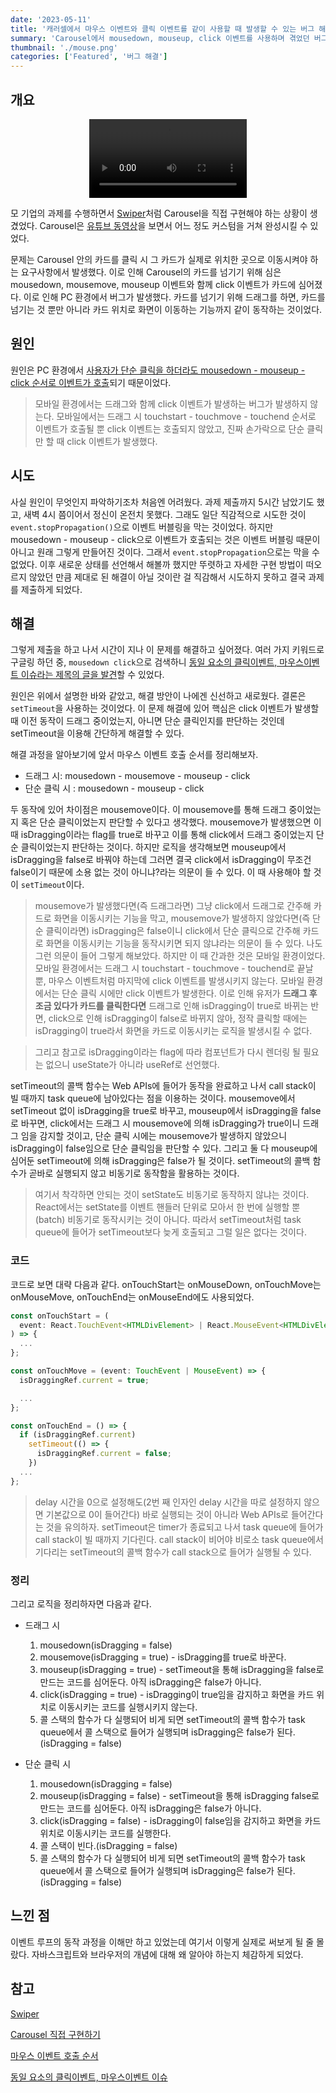 ```yaml
---
date: '2023-05-11'
title: '캐러셀에서 마우스 이벤트와 클릭 이벤트를 같이 사용할 때 발생할 수 있는 버그 해결하기'
summary: 'Carousel에서 mousedown, mouseup, click 이벤트를 사용하며 겪었던 버그와 해결 방법을 기록해보았습니다.'
thumbnail: './mouse.png'
categories: ['Featured', '버그 해결']
---
```


## 개요

<div style='display: flex; justify-content: center;'>
  <video src='./bug-that-occur-when-using-mouse-and-click-events-together-in-carousel.mp4' width='50%' controls>
  </video>
</div>

모 기업의 과제를 수행하면서 [Swiper](https://swiperjs.com/demos#default)처럼 Carousel을 직접 구현해야 하는 상황이 생겼었다. Carousel은 [유튜브 동영상](https://www.youtube.com/watch?v=V0dfhBc2lj8)을 보면서 어느 정도 커스텀을 거쳐 완성시킬 수 있었다.

문제는 Carousel 안의 카드를 클릭 시 그 카드가 실제로 위치한 곳으로 이동시켜야 하는 요구사항에서 발생했다. 이로 인해 Carousel의 카드를 넘기기 위해 심은 mousedown, mousemove, mouseup 이벤트와 함께 click 이벤트가 카드에 심어졌다. 이로 인해 PC 환경에서 버그가 발생했다. 카드를 넘기기 위해 드래그를 하면, 카드를 넘기는 것 뿐만 아니라 카드 위치로 화면이 이동하는 기능까지 같이 동작하는 것이었다.

## 원인

원인은 PC 환경에서 [사용자가 단순 클릭을 하더라도 mousedown - mouseup - click 순서로 이벤트가 호출](https://ko.javascript.info/mouse-events-basics#ref-721)되기 때문이었다.

> 모바일 환경에서는 드래그와 함께 click 이벤트가 발생하는 버그가 발생하지 않는다. 모바일에서는 드래그 시 touchstart - touchmove - touchend 순서로 이벤트가 호출될 뿐 click 이벤트는 호출되지 않았고, 진짜 손가락으로 단순 클릭만 할 때 click 이벤트가 발생했다.

## 시도

사실 원인이 무엇인지 파악하기조차 처음엔 어려웠다. 과제 제출까지 5시간 남았기도 했고, 새벽 4시 쯤이어서 정신이 온전치 못했다. 그래도 일단 직감적으로 시도한 것이 `event.stopPropagation()`으로 이벤트 버블링을 막는 것이었다. 하지만 mousedown - mouseup - click으로 이벤트가 호출되는 것은 이벤트 버블링 때문이 아니고 원래 그렇게 만들어진 것이다. 그래서 `event.stopPropagation`으로는 막을 수 없었다. 이후 새로운 상태를 선언해서 해볼까 했지만 뚜렷하고 자세한 구현 방법이 떠오르지 않았던 만큼 제대로 된 해결이 아닐 것이란 걸 직감해서 시도하지 못하고 결국 과제를 제출하게 되었다.

## 해결

그렇게 제출을 하고 나서 시간이 지나 이 문제를 해결하고 싶어졌다. 여러 가지 키워드로 구글링 하던 중, `mousedown click`으로 검색하니 [동일 요소의 클릭이벤트, 마우스이벤트 이슈라는 제목의 글을 발견](https://sangmin802.github.io/Study/Think/mouse%20and%20click%20issue/)할 수 있었다.

원인은 위에서 설명한 바와 같았고, 해결 방안이 나에겐 신선하고 새로웠다. 결론은 `setTimeout`을 사용하는 것이었다. 이 문제 해결에 있어 핵심은 click 이벤트가 발생할 때 이전 동작이 드래그 중이었는지, 아니면 단순 클릭인지를 판단하는 것인데 setTimeout을 이용해 간단하게 해결할 수 있다.

해결 과정을 알아보기에 앞서 마우스 이벤트 호출 순서를 정리해보자.

- 드래그 시: mousedown - mousemove - mouseup - click
- 단순 클릭 시 : mousedown - mouseup - click

두 동작에 있어 차이점은 mousemove이다. 이 mousemove를 통해 드래그 중이었는지 혹은 단순 클릭이었는지 판단할 수 있다고 생각했다. mousemove가 발생했으면 이 때 isDragging이라는 flag를 true로 바꾸고 이를 통해 click에서 드래그 중이었는지 단순 클릭이었는지 판단하는 것이다. 하지만 로직을 생각해보면 mouseup에서 isDragging을 false로 바꿔야 하는데 그러면 결국 click에서 isDragging이 무조건 false이기 때문에 소용 없는 것이 아니냐?라는 의문이 들 수 있다. 이 때 사용해야 할 것이 `setTimeout`이다.

> mousemove가 발생했다면(즉 드래그라면) 그냥 click에서 드래그로 간주해 카드로 화면을 이동시키는 기능을 막고, mousemove가 발생하지 않았다면(즉 단순 클릭이라면) isDragging은 false이니 click에서 단순 클릭으로 간주해 카드로 화면을 이동시키는 기능을 동작시키면 되지 않냐라는 의문이 들 수 있다. 나도 그런 의문이 들어 그렇게 해보았다. 하지만 이 때 간과한 것은 모바일 환경이었다. 모바일 환경에서는 드래그 시 touchstart - touchmove - touchend로 끝날 뿐, 마우스 이벤트처럼 마지막에 click 이벤트를 발생시키지 않는다. 모바일 환경에서는 단순 클릭 시에만 click 이벤트가 발생한다. 이로 인해 유저가 <strong>드래그 후 조금 있다가 카드를 클릭한다면</strong> 드래그로 인해 isDragging이 true로 바뀌는 반면, click으로 인해 isDragging이 false로 바뀌지 않아, 정작 클릭할 때에는 isDragging이 true라서 화면을 카드로 이동시키는 로직을 발생시킬 수 없다.

> 그리고 참고로 isDragging이라는 flag에 따라 컴포넌트가 다시 렌더링 될 필요는 없으니 useState가 아니라 useRef로 선언했다.

setTimeout의 콜백 함수는 Web APIs에 들어가 동작을 완료하고 나서 call stack이 빌 때까지 task queue에 남아있다는 점을 이용하는 것이다. mousemove에서 setTimeout 없이 isDragging을 true로 바꾸고, mouseup에서 isDragging을 false로 바꾸면, click에서는 드래그 시 mousemove에 의해 isDragging가 true이니 드래그 임을 감지할 것이고, 단순 클릭 시에는 mousemove가 발생하지 않았으니 isDragging이 false임으로 단순 클릭임을 판단할 수 있다. 그리고 둘 다 mouseup에 심어둔 setTimeout에 의해 isDragging은 false가 될 것이다. setTimeout의 콜백 함수가 곧바로 실행되지 않고 비동기로 동작함을 활용하는 것이다.

> 여기서 착각하면 안되는 것이 setState도 비동기로 동작하지 않냐는 것이다. React에서는 setState를 이벤트 핸들러 단위로 모아서 한 번에 실행할 뿐(batch) 비동기로 동작시키는 것이 아니다. 따라서 setTimeout처럼 task queue에 들어가 setTimeout보다 늦게 호출되고 그럴 일은 없다는 것이다.

### 코드

코드로 보면 대략 다음과 같다. onTouchStart는 onMouseDown, onTouchMove는 onMouseMove, onTouchEnd는 onMouseEnd에도 사용되었다.

```typescript
const onTouchStart = (
  event: React.TouchEvent<HTMLDivElement> | React.MouseEvent<HTMLDivElement>
) => {
  ...
};

const onTouchMove = (event: TouchEvent | MouseEvent) => {
  isDraggingRef.current = true;

  ...
};

const onTouchEnd = () => {
  if (isDraggingRef.current)
    setTimeout(() => {
      isDraggingRef.current = false;
    })
  ...
};
```

> delay 시간을 0으로 설정해도(2번 째 인자인 delay 시간을 따로 설정하지 않으면 기본값으로 0이 들어간다) 바로 실행되는 것이 아니라 Web APIs로 들어간다는 것을 유의하자. setTimeout은 timer가 종료되고 나서 task queue에 들어가 call stack이 빌 때까지 기다린다. call stack이 비어야 비로소 task queue에서 기다리는 setTimeout의 콜백 함수가 call stack으로 들어가 실행될 수 있다.

### 정리

그리고 로직을 정리하자면 다음과 같다.

- 드래그 시

  1. mousedown(isDragging = false)
  2. mousemove(isDragging = true) - isDragging를 true로 바꾼다.
  3. mouseup(isDragging = true) - setTimeout을 통해 isDragging을 false로 만드는 코드를 심어둔다. 아직 isDragging은 false가 아니다.
  4. click(isDragging = true) - isDragging이 true임을 감지하고 화면을 카드 위치로 이동시키는 코드를 실행시키지 않는다.
  5. 콜 스택의 함수가 다 실행되어 비게 되면 setTimeout의 콜백 함수가 task queue에서 콜 스택으로 들어가 실행되며 isDragging은 false가 된다.(isDragging = false)

- 단순 클릭 시
  1. mousedown(isDragging = false)
  2. mouseup(isDragging = false) - setTimeout을 통해 isDragging false로 만드는 코드를 심어둔다. 아직 isDragging은 false가 아니다.
  3. click(isDragging = false) - isDragging이 false임을 감지하고 화면을 카드 위치로 이동시키는 코드를 실행한다.
  4. 콜 스택이 빈다.(isDragging = false)
  5. 콜 스택의 함수가 다 실행되어 비게 되면 setTimeout의 콜백 함수가 task queue에서 콜 스택으로 들어가 실행되며 isDragging은 false가 된다.(isDragging = false)

## 느낀 점

이벤트 루프의 동작 과정을 이해만 하고 있었는데 여기서 이렇게 실제로 써보게 될 줄 몰랐다. 자바스크립트와 브라우저의 개념에 대해 왜 알아야 하는지 체감하게 되었다.

## 참고

[Swiper](https://swiperjs.com/demos#default)

[Carousel 직접 구현하기](https://www.youtube.com/watch?v=V0dfhBc2lj8)

[마우스 이벤트 호출 순서](https://ko.javascript.info/mouse-events-basics#ref-721)

[동일 요소의 클릭이벤트, 마우스이벤트 이슈](https://sangmin802.github.io/Study/Think/mouse%20and%20click%20issue/)

